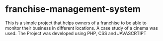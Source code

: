 # franchise-management-system
This is a simple project that helps owners of a franchise to be able to monitor their business in different locations. A case study of a cinema was used. The Project was developed using PHP, CSS and JAVASCRTIPT
